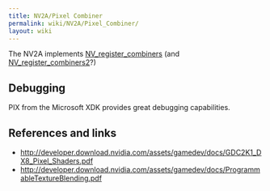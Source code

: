 ```yaml
---
title: NV2A/Pixel Combiner
permalink: wiki/NV2A/Pixel_Combiner/
layout: wiki
---
```


The NV2A implements
[NV\_register\_combiners](https://www.opengl.org/registry/specs/NV/register_combiners.txt)
(and
[NV\_register\_combiners2](https://www.opengl.org/registry/specs/NV/register_combiners2.txt)?)

Debugging
---------

PIX from the Microsoft XDK provides great debugging capabilities.

References and links
--------------------

-   <http://developer.download.nvidia.com/assets/gamedev/docs/GDC2K1_DX8_Pixel_Shaders.pdf>
-   <http://developer.download.nvidia.com/assets/gamedev/docs/ProgrammableTextureBlending.pdf>

